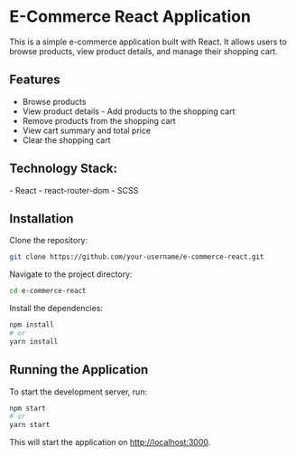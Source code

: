 # E-Commerce React Application
This is a simple e-commerce application built with React. It allows users to browse products, view product details, and manage their shopping cart.

## Features
- Browse products
- View product details
- Add products to the shopping cart
- Remove products from the shopping cart
- View cart summary and total price
- Clear the shopping cart

## Technology Stack:
- React
- react-router-dom
- SCSS



## Installation
Clone the repository:
```sh
git clone https://github.com/your-username/e-commerce-react.git
```

Navigate to the project directory:
```sh
cd e-commerce-react
```

 Install the dependencies:
```sh
npm install
# or
yarn install
```

## Running the Application

To start the development server, run:

```sh
npm start
# or
yarn start
```

This will start the application on  [http://localhost:3000](http://localhost:3000).


